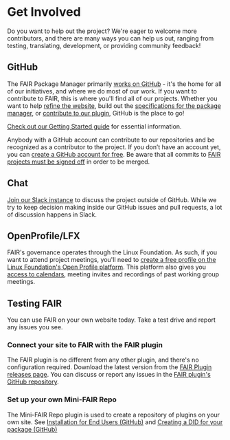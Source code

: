 # Get Involved

Do you want to help out the project? We're eager to welcome more contributors, and there are many ways you can help us out, ranging from testing, translating, development, or providing community feedback\!

## **GitHub**

The FAIR Package Manager primarily [works on GitHub](https://github.com/fairpm) \- it's the home for all of our initiatives, and where we do most of our work. If you want to contribute to FAIR, this is where you'll find all of our projects. Whether you want to help [refine the website](https://github.com/fairpm/fair-parent-theme), build out the [specifications for the package manager](https://github.com/fairpm/fair-protocol), or [contribute to our plugin](https://github.com/fairpm/fair-plugin), GitHub is the place to go\!

[Check out our Getting Started guide](https://github.com/fairpm/tsc/blob/main/getting-started.md) for essential information.

Anybody with a GitHub account can contribute to our repositories and be recognized as a contributor to the project. If you don’t have an account yet, you can [create a GitHub account for free](https://github.com/signup). Be aware that all commits to [FAIR projects must be signed off](https://github.com/fairpm/tsc?tab=contributing-ov-file) in order to be merged.

## **Chat**

[Join our Slack instance](https://chat.fair.pm) to discuss the project outside of GitHub. While we try to keep decision making inside our GitHub issues and pull requests, a lot of discussion happens in Slack. 

## **OpenProfile/LFX**

FAIR's governance operates through the Linux Foundation. As such, if you want to attend project meetings, you'll need to [create a free profile on the Linux Foundation's Open Profile platform](https://lfx.linuxfoundation.org/). This platform also gives you [access to calendars](https://zoom-lfx.platform.linuxfoundation.org/meetings/fair-package-manager?view=month), meeting invites and recordings of past working group meetings.

## **Testing FAIR**

You can use FAIR on your own website today. Take a test drive and report any issues you see.

### **Connect your site to FAIR with the FAIR plugin**

The FAIR plugin is no different from any other plugin, and there's no configuration required. Download the latest version from the [FAIR Plugin releases page](https://github.com/fairpm/fair-plugin/releases).  You can discuss or report any issues in the [FAIR plugin's GitHub repository](https://github.com/fairpm/fair-plugin/issues).

### **Set up your own Mini-FAIR Repo**

The Mini-FAIR Repo plugin is used to create a repository of plugins on your own site. See [Installation for End Users (GitHub)](https://github.com/fairpm/mini-fair-repo/tree/main#using-mini-fair) and [Creating a DID for your package (GitHub)](https://github.com/fairpm/mini-fair-repo/tree/main#creating-a-did-for-your-package)


